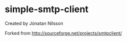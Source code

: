 # simple-smtp-client

Created by Jónatan Nílsson

Forked from http://sourceforge.net/projects/smtpclient/

